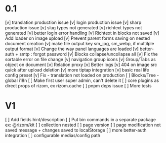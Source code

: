 # 0.1
[v] translation production issue
[v] login production issue
[v] sharp production issue
[v] slug types not generated
[v] richtext types not generated
[v] better login error handling
[v] Richtext in blocks not saved
[v] Add loader on image upload
[v] Prevent parent forms saving on nested document creation
[v] make file output key sm_jpg, sm_webp, if multilple output format
[v] Change the way panel languages are loaded
[v] better-auth + smtp : forgot password
[v] Blocks collapse/uncollapse all
[v] Fix the sortable error on file change
[v] navigation group icons
[v] Group/Tabs as object on document
[v] Relation proxy 
[v] Better logs
[v] 404 on image src quick after upload deletion
[v] more tiptap integration
[v] basic real life config preset
[v] Fix - translation not loaded on production
[ ] Blocks/Tree - global i18n
[ ] Make first user super admin, can't delete it 
[ ] core plugins as direct props of rizom, ex rizom.cache
[ ] pnpm deps issue
[ ] More tests

# V1
[ ] Add fields hint/description
[ ] Put bin commands in a separate package ex: @rizom/kit
[ ] collection nested
[ ] page version
[ ] page modification not saved message + changes saved to localStorage
[ ] more better-auth integration
[ ] configurable medias/config path
